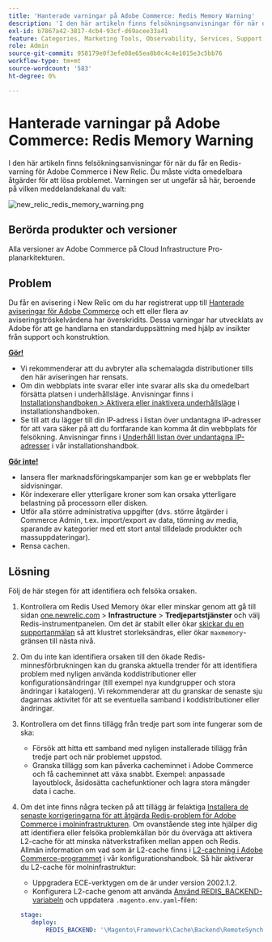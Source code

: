 ```yaml
---
title: 'Hanterade varningar på Adobe Commerce: Redis Memory Warning'
description: 'I den här artikeln finns felsökningsanvisningar för när du får en Redis-varning för Adobe Commerce i New Relic. Du måste vidta omedelbara åtgärder för att lösa problemet. Varningen ser ut ungefär så här, beroende på vilken meddelandekanal du valt:'
exl-id: b7867a42-3817-4cb4-93cf-d69acee33a41
feature: Categories, Marketing Tools, Observability, Services, Support, Tools and External Services, Variables
role: Admin
source-git-commit: 958179e0f3efe08e65ea8b0c4c4e1015e3c5bb76
workflow-type: tm+mt
source-wordcount: '583'
ht-degree: 0%

---
```


# Hanterade varningar på Adobe Commerce: Redis Memory Warning

I den här artikeln finns felsökningsanvisningar för när du får en Redis-varning för Adobe Commerce i New Relic. Du måste vidta omedelbara åtgärder för att lösa problemet. Varningen ser ut ungefär så här, beroende på vilken meddelandekanal du valt:

![new_relic_redis_memory_warning.png](assets/new_relic_redis_memory_warning.png)

## Berörda produkter och versioner

Alla versioner av Adobe Commerce på Cloud Infrastructure Pro-planarkitekturen.

## Problem

Du får en avisering i New Relic om du har registrerat upp till [Hanterade aviseringar för Adobe Commerce](/help/support-tools/managed-alerts-for-adobe-commerce/managed-alerts-for-magento-commerce.md) och ett eller flera av aviseringströskelvärdena har överskridits. Dessa varningar har utvecklats av Adobe för att ge handlarna en standarduppsättning med hjälp av insikter från support och konstruktion.

**<u>Gör!</u>**

* Vi rekommenderar att du avbryter alla schemalagda distributioner tills den här aviseringen har rensats.
* Om din webbplats inte svarar eller inte svarar alls ska du omedelbart försätta platsen i underhållsläge. Anvisningar finns i [Installationshandboken > Aktivera eller inaktivera underhållsläge](/docs/commerce-operations/installation-guide/tutorials/maintenance-mode.html#enable-or-disable-maintenance-mode-1) i installationshandboken.
* Se till att du lägger till din IP-adress i listan över undantagna IP-adresser för att vara säker på att du fortfarande kan komma åt din webbplats för felsökning. Anvisningar finns i [Underhåll listan över undantagna IP-adresser](/docs/commerce-operations/installation-guide/tutorials/maintenance-mode.html#maintain-the-list-of-exempt-ip-addresses) i vår installationshandbok.

**<u>Gör inte!</u>**

* lansera fler marknadsföringskampanjer som kan ge er webbplats fler sidvisningar.
* Kör indexerare eller ytterligare kroner som kan orsaka ytterligare belastning på processorn eller disken.
* Utför alla större administrativa uppgifter (dvs. större åtgärder i Commerce Admin, t.ex. import/export av data, tömning av media, sparande av kategorier med ett stort antal tilldelade produkter och massuppdateringar).
* Rensa cachen.

## Lösning

Följ de här stegen för att identifiera och felsöka orsaken.

1. Kontrollera om Redis Used Memory ökar eller minskar genom att gå till sidan [one.newrelic.com](https://login.newrelic.com/login) > **Infrastructure** > **Tredjepartstjänster** och välj Redis-instrumentpanelen. Om det är stabilt eller ökar [skickar du en supportanmälan](/help/help-center-guide/help-center/magento-help-center-user-guide.md#submit-ticket) så att klustret storleksändras, eller ökar `maxmemory`-gränsen till nästa nivå.
1. Om du inte kan identifiera orsaken till den ökade Redis-minnesförbrukningen kan du granska aktuella trender för att identifiera problem med nyligen använda koddistributioner eller konfigurationsändringar (till exempel nya kundgrupper och stora ändringar i katalogen). Vi rekommenderar att du granskar de senaste sju dagarnas aktivitet för att se eventuella samband i koddistributioner eller ändringar.
1. Kontrollera om det finns tillägg från tredje part som inte fungerar som de ska:
   * Försök att hitta ett samband med nyligen installerade tillägg från tredje part och när problemet uppstod.
   * Granska tillägg som kan påverka cacheminnet i Adobe Commerce och få cacheminnet att växa snabbt. Exempel: anpassade layoutblock, åsidosätta cachefunktioner och lagra stora mängder data i cache.
1. Om det inte finns några tecken på att tillägg är felaktiga [Installera de senaste korrigeringarna för att åtgärda Redis-problem för Adobe Commerce i molninfrastrukturen](/help/troubleshooting/miscellaneous/install-latest-patches-to-fix-magento-redis-issues.md). Om ovanstående steg inte hjälper dig att identifiera eller felsöka problemkällan bör du överväga att aktivera L2-cache för att minska nätverkstrafiken mellan appen och Redis. Allmän information om vad som är L2-cache finns i [L2-cachning i Adobe Commerce-programmet](/docs/commerce-operations/configuration-guide/cache/level-two-cache.html) i vår konfigurationshandbok. Så här aktiverar du L2-cache för molninfrastruktur:
   * Uppgradera ECE-verktygen om de är under version 2002.1.2.
   * Konfigurera L2-cache genom att använda [Använd REDIS\_BACKEND-variabeln](/docs/commerce-cloud-service/user-guide/configure/env/stage/variables-deploy.html#redis_backend) och uppdatera `.magento.env.yaml`-filen:

   ```yaml
   stage:
      deploy:
          REDIS_BACKEND: '\Magento\Framework\Cache\Backend\RemoteSynchronizedCache'
   ```
